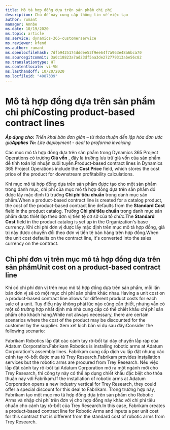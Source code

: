 ```yaml
---
title: Mô tả hợp đồng dựa trên sản phẩm chi phí
description: Chủ đề này cung cấp thông tin về việc tạo
author: rumant
manager: Annbe
ms.date: 10/19/2020
ms.topic: article
ms.service: dynamics-365-customerservice
ms.reviewer: kfend
ms.author: rumant
ms.openlocfilehash: 7dfb9425174dddee52f9ee64f7a963e48a6bca70
ms.sourcegitcommit: 3a0c18823a7ad23df5aa3de272779313abe56c82
ms.translationtype: HT
ms.contentlocale: vi-VN
ms.lasthandoff: 10/20/2020
ms.locfileid: "4087339"
---
```

# <a name="costing-product-based-contract-lines"></a><span data-ttu-id="b83ea-103">Mô tả hợp đồng dựa trên sản phẩm chi phí</span><span class="sxs-lookup"><span data-stu-id="b83ea-103">Costing product-based contract lines</span></span>

<span data-ttu-id="b83ea-104">_**Áp dụng cho:** Triển khai bản đơn giản – từ thỏa thuận đến lập hóa đơn ước giá_</span><span class="sxs-lookup"><span data-stu-id="b83ea-104">_**Applies To:** Lite deployment - deal to proforma invoicing_</span></span>


<span data-ttu-id="b83ea-105">Các mục mô tả hợp đồng dựa trên sản phẩm trong Dynamics 365 Project Operations có trường **Giá vốn** , đây là trường lưu trữ giá vốn của sản phẩm để tính toán lợi nhuận xuôi tuyến.</span><span class="sxs-lookup"><span data-stu-id="b83ea-105">Product-based contract lines in Dynamics 365 Project Operations include the **Cost Price** field, which stores the cost price of the product for downstream profitability calculations.</span></span>

<span data-ttu-id="b83ea-106">Khi mục mô tả hợp đồng dựa trên sản phẩm được tạo cho một sản phẩm trong danh mục, chi phí của mục mô tả hợp đồng dựa trên sản phẩm đó được lấy mặc định từ trường **Chi phí tiêu chuẩn** trong danh mục sản phẩm.</span><span class="sxs-lookup"><span data-stu-id="b83ea-106">When a product-based contract line is created for a catalog product, the cost of the product-based contract line defaults from the **Standard Cost** field in the product catalog.</span></span> <span data-ttu-id="b83ea-107">Trường **Chi phí tiêu chuẩn** trong danh mục sản phẩm được thiết lập theo đơn vị tiền tệ cơ sở của tổ chức.</span><span class="sxs-lookup"><span data-stu-id="b83ea-107">The **Standard Cost** field in the product catalog is set up in the Organization's base currency.</span></span> <span data-ttu-id="b83ea-108">Khi chi phí đơn vị được lấy mặc định trên mục mô tả hợp đồng, giá trị này được chuyển đổi theo đơn vị tiền tệ bán hàng trên hợp đồng.</span><span class="sxs-lookup"><span data-stu-id="b83ea-108">When the unit cost defaults on the contract line, it's converted into the sales currency on the contract.</span></span>

## <a name="unit-cost-on-a-product-based-contract-line"></a><span data-ttu-id="b83ea-109">Chi phí đơn vị trên mục mô tả hợp đồng dựa trên sản phẩm</span><span class="sxs-lookup"><span data-stu-id="b83ea-109">Unit cost on a product-based contract line</span></span>

<span data-ttu-id="b83ea-110">Khi có chi phí đơn vị trên mục mô tả hợp đồng dựa trên sản phẩm, mỗi lần bán đơn vị sẽ có một mục chi phí sản phẩm khác nhau.</span><span class="sxs-lookup"><span data-stu-id="b83ea-110">Having a unit cost on a product-based contract line allows for different product costs for each sale of a unit.</span></span> <span data-ttu-id="b83ea-111">Tuy điều này không phải lúc nào cũng cần thiết, nhưng vẫn có một số trường hợp nhất định mà nhà cung cấp có thể chiết khấu chi phí sản phẩm cho khách hàng.</span><span class="sxs-lookup"><span data-stu-id="b83ea-111">While not always necessary, there are certain scenarios where the cost of the product may be discounted for the customer by the supplier.</span></span> <span data-ttu-id="b83ea-112">Xem xét kịch bản ví dụ sau đây:</span><span class="sxs-lookup"><span data-stu-id="b83ea-112">Consider the following scenario:</span></span>

<span data-ttu-id="b83ea-113">Fabrikam Robotics lắp đặt các cánh tay rô-bốt tại dây chuyền lắp ráp của Adatum Corporation.</span><span class="sxs-lookup"><span data-stu-id="b83ea-113">Fabrikam Robotics is installing robotic arms at Adatum Corporation's assembly lines.</span></span> <span data-ttu-id="b83ea-114">Fabrikam cung cấp dịch vụ lắp đặt nhưng các cánh tay rô-bốt được mua từ Trey Research.</span><span class="sxs-lookup"><span data-stu-id="b83ea-114">Fabrikam provides installation services but the robotic arms are procured from Trey Research.</span></span> <span data-ttu-id="b83ea-115">Nếu việc lắp đặt cánh tay rô-bốt tại Adatum Corporation mở ra một ngành mới cho Trey Research, thì công ty này có thể áp dụng chiết khấu đặc biệt cho thỏa thuận này với Fabrikam.</span><span class="sxs-lookup"><span data-stu-id="b83ea-115">If the installation of robotic arms at Adatum Corporation opens a new industry vertical for Trey Research, they could offer a special discount for this deal to Fabrikam.</span></span> <span data-ttu-id="b83ea-116">Trong trường hợp này, Fabrikam tạo một mục mo tả hợp đồng dựa trên sản phẩm cho Robotic Arms và nhập chi phí trên đơn vị cho hợp đồng này khác với chi phí tiêu chuẩn cho cánh tay rô-bốt của Trey Research.</span><span class="sxs-lookup"><span data-stu-id="b83ea-116">In this case, Fabrikam creates a product-based contract line for Robotic Arms and inputs a per unit cost for this contract that is different from the standard cost of robotic arms from Trey Research.</span></span>
